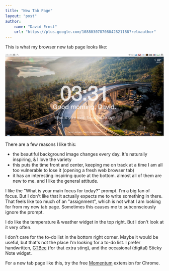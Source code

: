 ```yaml
---
title: "New Tab Page"
layout: "post"
author: 
    name: "David Ernst"
    url: "https://plus.google.com/108803078708042821188?rel=author"
---
```


This is what my browser new tab page looks like:

![beautiful Chrome new tab page screenshot](/images/new-tab-page.jpg)

There are a few reasons I like this:
* the beautiful background image changes every day. It's naturally inspiring, & I love the variety
* this puts the time front and center, keeping me on track at a time I am all too vulnerable to lose it (opening a fresh web browser tab)
* it has an interesting inspiring quote at the bottom. almost all of them are new to me. and I like the general attitude.

I like the "What is your main focus for today?" prompt. I'm a big fan of focus. But I don't like that it actually expects me to write something in there. That feels like too much of an "assignment", which is not what I am looking for from my new tab page. Sometimes this causes me to subconsciously ignore the prompt.

I do like the temperature & weather widget in the top right. But I don't look at it very often.

I don't care for the to-do list in the bottom right corner. Maybe it would be useful, but that's not the place I'm looking for a to-do list. I prefer handwritten, [GTBee](http://blog.beeminder.com/gtbee/) (for that extra sting), and the occasional (digital) Sticky Note widget.

For a new tab page like this, try the free [Momentum](https://chrome.google.com/webstore/detail/momentum/laookkfknpbbblfpciffpaejjkokdgca) extension for Chrome.